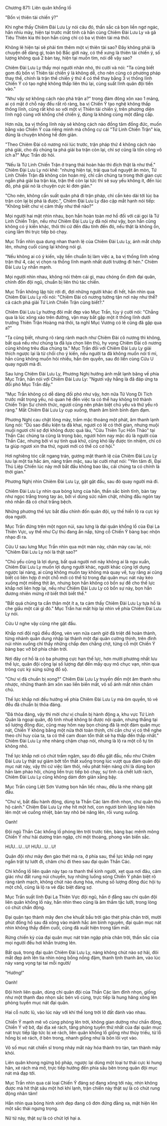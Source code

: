 




Chương 871: Liên quân khổng lồ


"Bốn vị thiên tài chiến ý?"

Khi nghe thấy Chiêm Đài Lưu Ly nói câu đó, thần sắc cả bọn liền ngơ ngác, hắn nhíu mày, hiện tại trước mắt tính cả hắn cùng Chiêm Đài Lưu Ly và gã Tiêu Thiên kìa thì bọn hắn cũng chỉ có ba vị thiên tài mà thôi.

Không lẽ hiện tại sẽ phải tìm thêm một vị thiên tài sao? Đây không phải là chuyện dễ dàng gì, toàn bộ Bắc giới này, có thể xưng là thiên tài chiến ý, số lượng không quá 2 bàn tay, hiện tại muốn tìm, nói dễ vậy sao?

Chiêm Đài Lưu Ly thấy mọi người nhăn nhó, thì cười và nói: "Ta cũng biết gom đủ bốn vị Thiên tài chiến ý là không dễ, cho nên cũng có phương pháp thay thế, chính là trận thế chiến ý thứ 4 có thể thay bằng 3 vị thống lĩnh Chiến Ý có tạo nghệ không thấp liên thủ lại, cùng suất lĩnh quân đội tiến vào."

"Như vậy sợ không cách nào phá trận a?" trong đám đông xôn xao 1 mảng, ai có mặt ở chỗ này đều rất rõ ràng, ba vị Chiến Ý tạo nghệ không thấp thống lĩnh, cũng rất khó so với một vị Thiên tài chiến ý, trên phương diện lĩnh ngộ cùng với khống chế chiến ý, đúng là không cùng một đẳng cấp.

Hơn nữa, ba vị thống lĩnh này sẽ không cách nào đồng tâm đồng đức, muốn bằng vào Chiến Ý của riêng mình mà chống cự cái "Tứ Linh Chiến Trận" kia, đúng là chuyện không hề đơn giản.

"Theo Chiêm Đài cô nương nói lúc trước, trận pháp thứ 4 không cách nào phá giải, cho dù chúng ta phá giải ba trận còn lại, chỉ sợ cũng là tốn công vô ích a?" Mục Trần dò hỏi.

"Nếu là Tứ Linh Chiến Trận ở trạng thái hoàn hảo thì đích thật là như thế." Chiêm Đài Lưu Ly nói khẽ: "nhưng hiện tại, trải qua tuế nguyệt ăn mòn, Tứ Linh Chiến Trận đã không còn hoàn mỹ, chỉ cần chúng ta trong thời gian cực ngắn phá giải ba trận kia, trận thế còn lại tức thì sẽ suy yếu không ít, đến lúc đó, phá giải nó là chuyện cực kì đơn giản."

"Cho nên, không cần suất quân phá đi trận pháp, chỉ cần kéo dài tới lúc ba trận còn lại bị phá là được.", Chiêm Đài Lưu Ly đảo cặp mắt hạnh nói tiếp: "Không biết chư vị cảm thấy như thế nào?"

Mọi người hai mặt nhìn nhau, bọn hắn hoàn toàn mơ hồ đối với cái gọi là Tứ Linh Chiến Trận, nếu như Chiêm Đài Lưu Ly đã nói như vậy, bọn hắn cũng không có ý kiến khác, thôi thì cứ đến đâu tính đến đó, nếu thật là không ổn, cùng lắm thì trực tiếp bỏ chạy.

Mục Trần nhìn qua dung nhan thanh lệ của Chiêm Đài Lưu Ly, ánh mắt chớp lên, nhưng cuối cùng lại không nói gì.

"Nếu không ai có ý kiến, vậy liền chuẩn bị làm việc a, ba vị thống lĩnh xông trận thứ 4, các vị chọn ra thống lĩnh mạnh nhất dưới trướng đi hén." Chiêm Đài Lưu Ly nhấn mạnh.

Mọi người nhìn nhau, không nói thêm cái gì, mau chóng ổn định đại quân, chỉnh đốn đội ngũ, chuẩn bị liên thủ tác chiến.

Mục Trần không lập tức rời đi, đợi những người khác đi hết, hắn nhìn qua Chiêm Đài Lưu Ly rồi nói: "Chiêm Đài cô nương tường tận nơi này như thế? cả cách phá giải Tứ Linh Chiến Trận cũng biết?."

Chiêm Đài Lưu Ly hướng đôi mắt đẹp vào Mục Trần, tùy ý cười nói: "Chẳng qua là lúc xông xáo trên đường, vận may bắt gặp một ít thống lĩnh dưới trướng Thiên Trận Hoàng mà thôi, ta nghĩ Mục Vương có lẽ cũng đã gặp qua a?"

"Ta cũng biết, nhưng rõ ràng rành mạch như Chiêm Đài cô nương thì không, bất quá nếu như chúng ta đã lựa chọn liên thủ, hy vọng Chiêm Đài cô nương cũng không trêu đùa chúng ta." Mục Trần đối với Chiêm Đài Lưu Ly giải thích ngược lại là từ chối cho ý kiến, nếu người ta đã không muốn nói tỉ mỉ, hắn cũng không muốn hỏi nhiều, hắn ôm quyền, sau đó liền cùng Cửu U quay người mà đi.

Sau lưng Chiêm Đài Lưu Ly, Phương Nghị hướng ánh mắt lạnh băng về phía Mục Trần, hắn nói với Chiêm Đài Lưu Ly: "Ngươi vậy hẵng là đã đáp ứng ta đối phó Mục Trần đấy."

"Mục Trần không có dễ dàng đối phó như vậy, hơn nữa Tử Vong Di Tích trước mắt trọng yếu, nó quan hệ đến việc ta có thể hay không trở thành Chiến Trận Sư chính thức, ngươi cũng nên phân biệt chủ yếu và thứ yếu rõ ràng." Mắt Chiêm Đài Lưu Ly cụp xuống, thanh âm bình bình đạm đạm.

Phương Nghị cau chặt lông mày, trầm mặc thoáng một phát, âm thanh lạnh lùng nói: "Dù sao điều kiện ta đã khai, ngươi có lẽ có thời gian, nhưng muội muội ngươi chỉ sợ đợi không được quá lâu, "Cửu Thiên Tục Hồn Thảo" tại Thần Các chúng ta cũng là trọng bảo, ngươi hôm nay mặc dù là người của Thần Các, nhưng bởi vì sự tình quá khứ, cũng khó lấy được tín nhiệm, chỉ có ta giúp ngươi xin tha thứ, ngươi mới có thể có cơ hội."

Hơi nghiêng tóc cắt ngang trán, gương mặt thanh lệ của Chiêm Đài Lưu Ly lưu lại một tia hắc ám, nàng trầm mặc, sau lại cười nhạt nói: "Yên tâm đi, Đại Thú Liệp Chiến lúc này mới bắt đầu không bao lâu, cái chúng ta có chính là thời gian."

Phương Nghị nhìn Chiêm Đài Lưu Ly, gật gật đầu, sau đó quay người mà đi.

Chiêm Đài Lưu Ly nhìn qua bóng lưng của hắn, thần sắc bình tĩnh, bàn tay như ngọc trắng trong tay áo, bởi vì dùng sức nắm chặt, những đầu ngón tay nhỏ nhắn đã có chút trắng bệch.

Những phương thế lực bắt đầu chỉnh đốn quân đội, uy thế hiển lộ ra cực kỳ dọa người.

Mục Trần đứng trên một ngọn núi, sau lưng là đại quân khổng lồ của Đại La Thiên Vực, uy thế như Cự thú đang ẩn nấp, từng cỗ Chiến Ý bàng bạc nhộn nhạo đi ra.

Cửu U sau lưng Mục Trần nhìn qua một màn này, chân mày cau lại, nói: "Chiêm Đài Lưu Ly nói là thật sao?"

"Chủ yếu cũng là lợi dụng, bất quá người nơi này không ai là ngu xuẩn, Chiêm Đài Lưu Ly muốn lợi dụng người khác, người khác cũng lợi dụng ngược lại nàng, ai cũng không muốn tay không mà quay về, tuy rằng ai cũng biết có liên hợp ở một chỗ mới có thể từ trong đại quân mục nát này kéo xuống một miếng thịt ăn, nhưng bọn hắn không có bổn sự để cho thế lực khắp nơi liên hợp lại, nếu như Chiêm Đài Lưu Ly có bổn sự này, bọn hắn đương nhiên mừng rỡ biết thời biết thế."

"Bất quá chúng ta cẩn thận một ít a, ta cảm thấy Chiêm Đài Lưu Ly tựa hồ là che giấu một cái gì đó." Mục Trần hai mắt híp lại nhìn về phía Chiêm Đài Lưu Ly nói.

Cửu U nghe vậy cũng nhẹ gật đầu.

Khắp nơi đội ngũ điều động, vẻn vẹn nửa canh giờ đã triệt để hoàn thành, từng nhánh quân dung nhập lại thành một đại quân cường thịnh, trên đỉnh núi nhìn xuống chỉ thấy những chấp đen chằng chịt, từng cỗ một Chiến Ý bàng bạc vỡ bờ phía chân trời.

Nơi đây cơ hồ là có ba phương cực hạn thế lực, hơn mười phương nhất lưu thế lực, quân đội cộng lại số lượng đạt đến mấy quy mô chục vạn, nhìn qua trông cực kỳ sừng sững đồ sộ.

"Chư vị đã chuẩn bị xong?" Chiêm Đài Lưu Ly truyền đến một âm thanh nhu nhược, những thanh âm xôn xao liền biến mất, vô số ánh mắt nhìn chăm chú.

Thế lực khắp nơi đều hướng về phía Chiêm Đài Lưu Ly mà ôm quyền, tỏ vẻ đều đã chuẩn bị thỏa đáng.

"Đã thỏa đáng, vậy thì mời chư vị chuẩn bị hành động a, khu vực Tứ Linh Quân là ngoại quân, độ tinh nhuệ không bì được nội quân, nhưng thắng tại số lượng đông đúc, cũng may hôm nay bọn chúng đã là một đám quân mục nát, Chiến Ý không bằng một nửa thời toàn thịnh, chỉ cần chư vị có thể nghe theo chỉ huy của ta, ta có thể cam đoan tổn thất sẽ hạ thấp đến thấp nhất." Chiêm Đài Lưu Ly nhẹ nhàng chậm chạp nói, nhưng là lộ ra một cỗ tự tin không nhỏ.

Thế lực khắp nơi có chút trầm ngâm, sau đó đều gật đầu, nếu như Chiêm Đài Lưu Ly thật sự giảm bớt tổn thất xuống trong lúc vượt qua đám quân đội mục nát này, vậy thì cứ việc làm thôi, nếu phát hiện nàng chỉ là dùng bọn hắn làm pháo hôi, chúng liền trực tiếp bỏ chạy, sự tình cá chết lưới rách, Chiêm Đài Lưu Ly cũng không dám đơn giản xằng bậy.

Mục Trần cùng Liệt Sơn Vương bọn hắn liếc nhau, đều là nhẹ nhàng gật đầu.

"Chư vị, bắt đầu hành động, dùng ta Thần Các làm đỉnh nhọn, chư quân thủ hộ cánh." Chiêm Đài Lưu Ly nhẹ hít một hơi, con ngươi bình lặng liện hiện lên một vẻ cuồng nhiệt, bàn tay nhỏ bé nâng lên, rồi vung xuống.

Oanh!

Đội ngũ Thần Các khổng lồ phóng lên trời trước tiên, bàng bạc mênh mông Chiến Ý như hải dương tràn ngập, chỉ một thoáng, phong vân biến sắc.

HƯU...U...U! HƯU...U...U!

Quân đội như mây đen gào thét mà ra, ở phía sau, thế lực khắp nơi ngay ngắn trật tự lướt đi, chăm chú đi theo sau đại quân Thần Các.

Chi khổng lồ liên quân này tạo ra thanh thế kinh người, xẹt qua nơi đâu, cảm giác như đất rung núi chuyển, tuy những luồng sóng Chiến Ý phân biệt rõ ràng rành mạch, không chút nào dung hòa, nhưng số lượng đông đúc hội tụ một chỗ, cũng là lộ ra vẻ đặc biệt đáng sợ.

Mục Trần suất lĩnh Đại La Thiên Vực đội ngũ, hắn ở đằng sau chi quân đội liên quân khổng lồ này, hắn nhìn theo cũng là âm thầm tặc lưỡi, trong lòng có chút chấn động.

Đại quân tạo thành mây đen che khuất bầu trời gào thét phía chân trời, mười phút đồng hồ sau đã xông vào mảnh hắc ám bình nguyên, đại quân mục nát nhìn không thấy điểm cuối, cũng đã xuất hiện trong tầm mắt.

Rừng chiến kỳ của đại quân mục nát tràn ngập phía chân trời, thần sắc của mọi người đều hơi khẩn trương lên.

Bất quá, trong đại quân Chiêm Đài Lưu Ly, nàng không chút nào sợ hãi, đôi mắt đẹp ánh lên tia nhìn nóng bổng nồng đậm, thanh tịnh thanh âm, vào lúc này vang vọng tại tai mỗi người/

"Hướng!"

Oanh!

Đội hình liên quân, dùng chi quân đội của Thần Các làm đỉnh nhọn, giống như một thanh đao nhọn sắc bén vô cùng, trực tiếp là hung hăng xông lên phòng tuyến mục nát đại quân.

Hai cỗ nước lũ, vào lúc này với khí thế long trời lở đất đánh vào nhau.

Chiến Ý mạnh mẽ vô cùng phóng lên trời, không gian dường như chấn động, Chiến Ý vỡ bờ, đại địa xé rách, tầng phòng tuyến thứ nhất của đại quân mục nát trực tiếp lập tức bị xé rách, liên quân khổng lồ giống như thủy triều, từ lỗ hổng bị xé rách, ở bên trong, nhanh giống như là bôn lôi vọt vào.

Vô số mục nát chiến sĩ trong nháy mắt này hóa thành tro tàn, tan thành mây khói.

Liên quân khong ngừng bộ pháp, ngược lại dùng một loại tư thái cực kì hung hãn, xé rách mà mở, trực tiếp hướng đến phía sâu bên trong quân đội mục nát mà đạp tới.

Mục Trần nhìn qua cái loại Chiến Ý đáng sợ đang xông tới này, nhịn không được mà hít thật sâu một hơi khí lạnh, trận chiến này thật sự là có chút rung động nhân tâm!

Hắn nhìn qua bóng hình xinh đẹp đang cô đơn đứng đằng xa, mặt hiện lên một sắc thái ngưng trọng.

Nữ tử này, thật sự là có chút lợi hại a.





